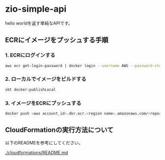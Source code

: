 # zio-simple-api

hello worldを返す単純なAPIです。


## ECRにイメージをプッシュする手順

### 1. ECRにログインする

```sh
aws ecr get-login-password | docker login --username AWS --password-stdin <aws account_id>.dkr.ecr.<region name>.amazonaws.com/<repository name>
```

### 2. ローカルでイメージをビルドする

```sh
sbt docker:publishLocal
```

### 3. イメージをECRにプッシュする

```sh
docker push <aws account_id>.dkr.ecr.<region name>.amazonaws.com/<repository name>:<tag>
```

## CloudFormationの実行方法について

以下のREADMEを参考にしてください。

[./cloudformations/README.md](https://github.com/ryskit/zio-simple-api/blob/main/cloudformations/README.md)
